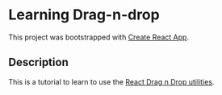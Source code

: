 # Learning Drag-n-drop

This project was bootstrapped with [Create React App](https://github.com/facebook/create-react-app).

## Description

This is a tutorial to learn to use the [React Drag n Drop utilities](https://react-dnd.github.io/react-dnd/about).